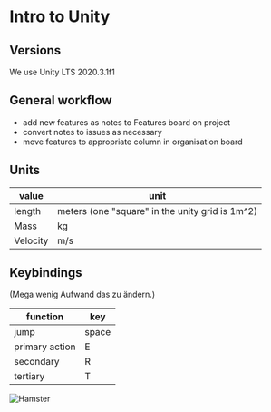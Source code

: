 # Intro to Unity

## Versions

We use Unity LTS 2020.3.1f1 

## General workflow

- add new features as notes to Features board on project
- convert notes to issues as necessary
- move features to appropriate column in organisation board

## Units

| value | unit |
|-------|------|
| length | meters (one "square" in the unity grid is 1m^2) |
| Mass | kg |
| Velocity | m/s |

## Keybindings

(Mega wenig Aufwand das zu ändern.)

| function       | key   |
|----------------|-------|
| jump           | space |
| primary action | E     |
| secondary      | R     |
| tertiary       | T     |

![Hamster](https://github.com/prestoaghitato/intro_to_unity/blob/11f424e0f0aafddebbfe7ca79a53880c3113a099/Assets/Assetstore/hamster.png)
